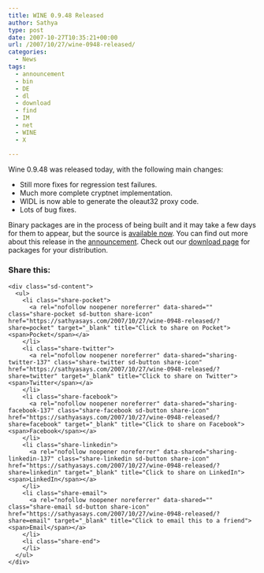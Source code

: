 ```yaml
---
title: WINE 0.9.48 Released
author: Sathya
type: post
date: 2007-10-27T10:35:21+00:00
url: /2007/10/27/wine-0948-released/
categories:
  - News
tags:
  - announcement
  - bin
  - DE
  - dl
  - download
  - find
  - IM
  - net
  - WINE
  - X

---
```

Wine 0.9.48 was released today, with the following main changes:

  * Still more fixes for regression test failures.
  * Much more complete cryptnet implementation.
  * WIDL is now able to generate the oleaut32 proxy code.
  * Lots of bug fixes.

Binary packages are in the process of being built and it may take a few days for them to appear, but the source is [available now][1]. You can find out more about this release in the [announcement][2]. Check out our [download page][3] for packages for your distribution.

<div class="sharedaddy sd-sharing-enabled">
  <div class="robots-nocontent sd-block sd-social sd-social-icon-text sd-sharing">
    <h3 class="sd-title">
      Share this:
    </h3>
    
    <div class="sd-content">
      <ul>
        <li class="share-pocket">
          <a rel="nofollow noopener noreferrer" data-shared="" class="share-pocket sd-button share-icon" href="https://sathyasays.com/2007/10/27/wine-0948-released/?share=pocket" target="_blank" title="Click to share on Pocket"><span>Pocket</span></a>
        </li>
        <li class="share-twitter">
          <a rel="nofollow noopener noreferrer" data-shared="sharing-twitter-137" class="share-twitter sd-button share-icon" href="https://sathyasays.com/2007/10/27/wine-0948-released/?share=twitter" target="_blank" title="Click to share on Twitter"><span>Twitter</span></a>
        </li>
        <li class="share-facebook">
          <a rel="nofollow noopener noreferrer" data-shared="sharing-facebook-137" class="share-facebook sd-button share-icon" href="https://sathyasays.com/2007/10/27/wine-0948-released/?share=facebook" target="_blank" title="Click to share on Facebook"><span>Facebook</span></a>
        </li>
        <li class="share-linkedin">
          <a rel="nofollow noopener noreferrer" data-shared="sharing-linkedin-137" class="share-linkedin sd-button share-icon" href="https://sathyasays.com/2007/10/27/wine-0948-released/?share=linkedin" target="_blank" title="Click to share on LinkedIn"><span>LinkedIn</span></a>
        </li>
        <li class="share-email">
          <a rel="nofollow noopener noreferrer" data-shared="" class="share-email sd-button share-icon" href="https://sathyasays.com/2007/10/27/wine-0948-released/?share=email" target="_blank" title="Click to email this to a friend"><span>Email</span></a>
        </li>
        <li class="share-end">
        </li>
      </ul>
    </div>
  </div>
</div>

 [1]: http://prdownloads.sourceforge.net/wine/wine-0.9.48.tar.bz2
 [2]: http://www.winehq.org/?announce=0.9.48
 [3]: http://www.winehq.org/site/download
